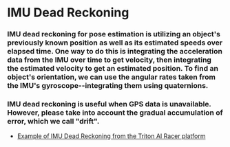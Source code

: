 # IMU Dead Reckoning
### IMU dead reckoning for pose estimation is utilizing an object's previously known position as well as its estimated speeds over elapsed time. One way to do this is integrating the acceleration data from the IMU over time to get velocity, then integrating the estimated velocity to get an estimated position. To find an object's orientation, we can use the angular rates taken from the IMU's gyroscope--integrating them using quaternions.

### IMU dead reckoning is useful when GPS data is unavailable. However, please take into account the gradual accumulation of error, which we call "drift".

- [Example of IMU Dead Reckoning from the Triton AI Racer platform](https://github.com/Triton-AI/Triton-AI-Racer-ROS2/blob/96c5d9303b7f1d88dabf7ae9ceb214741d41f20d/src/interface/donkeysim_tai_interface/donkeysim_tai_interface/donkeysim_client_node.py#L244)
